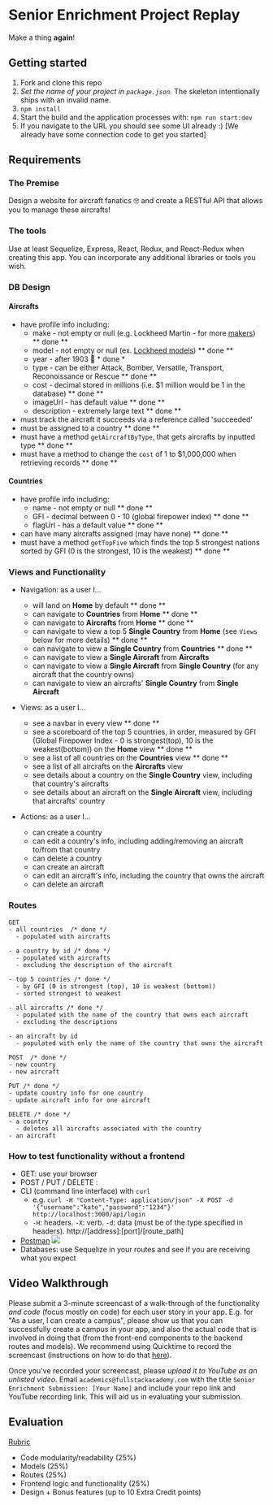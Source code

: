 # Senior Enrichment Project Replay

Make a thing **again**!

## Getting started

1. Fork and clone this repo
2. *Set the name of your project in `package.json`*. The skeleton intentionally ships with an invalid name.
3. `npm install`
4. Start the build and the application processes with: `npm run start:dev`
5. If you navigate to the URL you should see some UI already :) [We already have some connection code to get you started]

## Requirements

### The Premise
 Design a website for aircraft fanatics 🤓 and create a RESTful API that allows you to manage these aircrafts!

### The tools

Use at least Sequelize, Express, React, Redux, and React-Redux when creating this app. You can incorporate any additional libraries or tools you wish.

### DB Design

#### Aircrafts
  * have profile info including:
    * make - not empty or null (e.g. Lockheed Martin - for more [makers](https://en.wikipedia.org/wiki/List_of_aircraft_manufacturers)) ** done **
    * model - not empty or null (ex. [Lockheed models](https://en.wikipedia.org/wiki/List_of_Lockheed_aircraft)) ** done **
    * year - after 1903 👵 * done *
    * type - can be either Attack, Bomber, Versatile, Transport, Reconoissance or Rescue ** done **
    * cost - decimal stored in millions (i.e. $1 million would be 1 in the database) ** done **
    * imageUrl - has default value ** done **
    * description - extremely large text ** done **
  * must track the aircraft it succeeds via a reference called 'succeeded'
  * must be assigned to a country ** done **
  * must have a method `getAircraftByType`, that gets aircrafts by inputted type ** done **
  * must have a method to change the `cost` of 1 to $1,000,000 when retrieving records ** done **

#### Countries
  * have profile info including:
    * name - not empty or null ** done **
    * GFI - decimal between 0 - 10 (global firepower index) ** done **
    * flagUrl - has a default value ** done **
  * can have many aircrafts assigned (may have none) ** done **
  * must have a method `getTopFive` which finds the top 5 strongest nations sorted by GFI (0 is the strongest, 10 is the weakest) ** done **

### Views and Functionality

- Navigation: as a user I...
  * will land on **Home** by default ** done **
  * can navigate to **Countries** from **Home** ** done **
  * can navigate to **Aircrafts** from **Home** ** done **
  * can navigate to view a top 5 **Single Country** from **Home** (see `Views` below for more details) ** done **
  * can navigate to view a **Single Country** from **Countries** ** done **
  * can navigate to view a **Single Aircraft** from **Aircrafts**
  * can navigate to view a **Single Aircraft** from **Single Country** (for any aircraft that the country owns)
  * can navigate to view an aircrafts' **Single Country** from **Single Aircraft**

- Views: as a user I...
  * see a navbar in every view ** done **
  * see a scoreboard of the top 5 countries, in order, measured by GFI (Global Firepower Index - 0 is strongest(top), 10 is the weakest(bottom)) on the **Home** view ** done **
  * see a list of all countries on the **Countries** view ** done **
  * see a list of all aircrafts on the **Aircrafts** view
  * see details about a country on the **Single Country** view, including that country's aircrafts
  * see details about an aircraft on the **Single Aircraft** view, including that aircrafts' country

- Actions: as a user I...
  * can create a country
  * can edit a country's info, including adding/removing an aircraft to/from that country
  * can delete a country
  * can create an aircraft
  * can edit an aircraft's info, including the country that owns the aircraft
  * can delete an aircraft

### Routes

```
GET
- all countries  /* done */
  - populated with aircrafts

- a country by id /* done */
  - populated with aircrafts
  - excluding the description of the aircraft

- top 5 countries /* done */
  - by GFI (0 is strongest (top), 10 is weakest (bottom))
  - sorted strongest to weakest

- all aircrafts /* done */
  - populated with the name of the country that owns each aircraft
  - excluding the descriptions

- an aircraft by id
  - populated with only the name of the country that owns the aircraft
```

```
POST  /* done */
- new country
- new aircraft
```

```
PUT /* done */
- update country info for one country
- update aircraft info for one aircraft
```

```
DELETE /* done */
- a country
  - deletes all aircrafts associated with the country
- an aircraft
```

### How to test functionality without a frontend
- GET: use your browser
- POST / PUT / DELETE :
 - CLI (command line interface) with `curl`
   - e.g. `curl -H "Content-Type: application/json" -X POST -d '{"username":"kate","password":"1234"}' http://localhost:3000/api/login`
   - `-H`: headers. `-X`: verb. `-d`: data (must be of the type specified in headers). http://[address]:[port]/[route_path]
 - [Postman](https://www.getpostman.com/)
   ![](https://www.dropbox.com/s/4fk3b90cd0i1a5y/postman_post.png?raw=true)
- Databases: use Sequelize in your routes and see if you are receiving what you expect


## Video Walkthrough

Please submit a 3-minute screencast of a walk-through of the functionality *and code* (focus mostly on code) for each user story in your app. E.g. for "As a user, I can create a campus", please show us that you can successfully create a campus in your app, and also the actual code that is involved in doing that (from the front-end components to the backend routes and models). We recommend using Quicktime to record the screencast (instructions on how to do that [here](https://support.apple.com/kb/PH5882?locale=en_US&viewlocale=en_US)).

Once you've recorded your screencast, please *upload it to YouTube as an unlisted video*. Email `academics@fullstackacademy.com` with the title `Senior Enrichment Submission: [Your Name]` and include your repo link and YouTube recording link. This will aid us in evaluating your submission.

## Evaluation
[Rubric](https://docs.google.com/document/d/1opwC-nuzmc84jTZqpQn1hsXiMxWSpkK_TwQAOHEEbEs/edit?usp=sharing)

- Code modularity/readability (25%)
- Models (25%)
- Routes (25%)
- Frontend logic and functionality (25%)
- Design + Bonus features (up to 10 Extra Credit points)

